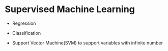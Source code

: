 # Supervised Machine Learning

* Regression

* Classification

* Support Vector Machine(SVM) to support variables with infinite number